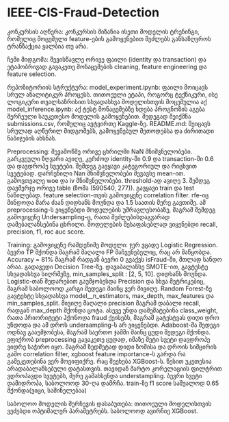# IEEE-CIS-Fraud-Detection

კონკურსის აღწერა: კონკურსის მიზანია ისეთი მოდელის ტრენინგი, რომელიც მოცემული feature-ების გამოყენებით შეძლებს განსაზღვროს ტრანზაქცია ყალბია თუ არა.

ჩემი მიდგომა: შევისწავლე ორივე ფაილი (identity და transaction) და ეტაპობრივად გავაკეთე მონაცემების cleaning, feature engineering და feature selection. 

რეპოზიტორიის სტრუქტურა: 
model_experiment.ipynb: ფაილი მოიცავს სრულ ანალიტიკურ პროცესს. თითოეული ეტაპი, როგორც ტექნიკური, ისე ლოგიკური თვალსაზრისით სხვადასხვა მოდელისთვის მოცემულია აქ
model_inference.ipynb: აქ ტესტ მონაცემებზე ხდება პროგნოზის აგება შერჩეული საუკეთესო მოდელის გამოყენებით. შედეგად შეიქმნა submissions.csv, რომელიც ავტვირთე Kaggle-ზე. 
README.md: შეიცავს სრულად აღწერილ მიდგომებს, გამოყენებულ მეთოდებსა და ძირითადი ნაბიჯების ახსნას.

Preprocessing: შევამოწმე ორივე ცხრილში NaN მნიშვნელობები. გარკვეული ზღვარი ავიღე, კერძოდ identity-ში 0.9 და transaction-ში 0.6 და დავდროპე სვეტები. შემდეგ გავყავი კატეგორიულ და რიცხვით სვეტებად. დარჩენილი Nan მნიშვნელობები შევავსე mean-ით.  გამოვთვალე woe და iv მნიშვნელობები. threshold-ად ავიღე 3. შემდეგ დავმერჯე ორივე table (ზომა (590540, 277)). გავყავი train და test ნაწილებად. feature selection-თვის გამოვიყენე correlation filter. rfe-იც მინდოდა მარა ძაან დიდხანს მოუნდა და 1.5 საათის მერე გავთიშე. ამ preprocessing-ს ვიყენებდი მოდელების უმრავლესობაზე, მაგრამ შემდეგ გამოვიყენე Undersampling-ც, რათა შეძლებისდაგვარად დამებალანსებინა ცხრილი. მოდელების შესაფასებლად ვიყენებდი recall, precision, f1, roc auc score.

Training: გამოვიყენე რამდენიმე მოდელი:
ჯერ ვცადე Logistic Regression. ბევრი TP მქონდა მაგრამ მაღალი FP მაჩვენებელიც, რაც არ მაწყობდა. Accuracy = 81% მაგრამ რადგან ბევრი 0 გვაქვს isFraud-ში, მთლად სანდო არაა. 
გადავედი Decision Tree-ზე. დავაბალანსე SMOTE-ით, გავტესტე სხვადასხვა სიღრმეზე, min_samples_split : [2, 5, 10]. დიდხანს მოუნდა. Logistic-თან შედარებით გაუმჯობესდა Precision და სხვა მეტრიკებიც, მაგრამ საბოლოოდ კარგი შედეგი მაინც ვერ მივიღე. 
Random Forest-ზე გავტესტე სხვადასხვა model__n_estimators, max_depth, max_features და min_samples_split. მივიღე მაღალი precision მაგრამ დაბალი recall, რადგან max_depth მქონდა ცოტა. ასევე უნდა დამემატებინა class_weight, რათა პრიორიტეტი ჰქონოდა fraud ქეისებს, მაგრამ გატესტვას დიდი დრო უნდოდა და ამ დროს undersampling-ს არ ვიყენებდი. 
Adaboost-მა შედეგი ოდნავ გააუმჯობესა, მაგრამ საერთო ჯამში მაინც ცუდი შედეგი მქონდა. ვფიქრობ preprocessing გავაკეთე ცუდად, იმაზე მეტი სვეტი დავდროპე ვიდრე საჭირო იყო. მაგრამ ზედმეტად დიდი ზომისა და დროის სიმცირის გამო correlation filter, xgboost feature importance-ს გარდა რა გამეკეთებინა ვერ მოვიფიქრე.
რაც შეეხება XGBoost-ს. წესით უკეთესია არადაბალანსებული დატასთვის. თავიდან მარტო კორელაციის ფილტრით ვდროპავდი სვეტებს, მერე გამახსენდა understampling. ბევრი სვეტი დამიდროპა, საბოლოოდ 30-ღა დამრჩა. train-ზე f1 score საშუალოდ 0.65 მქონდა(ვიცი, საშინელებაა)

საბოლოო მოდელის შერჩევის დასაბუთება: თითოეული მოდელისთვის ვეძებდი ოპტიმალურ პარამეტრებს. საბოლოოდ ავირჩიე XGBoost. 
